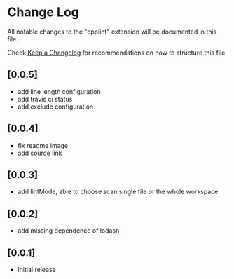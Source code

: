# Change Log
All notable changes to the "cpplint" extension will be documented in this file.

Check [Keep a Changelog](http://keepachangelog.com/) for recommendations on how to structure this file.

## [0.0.5]
- add line length configuration
- add travis ci status
- add exclude configuration

## [0.0.4]
- fix readme image
- add source link

## [0.0.3]
- add lintMode, able to choose scan single file or the whole workspace

## [0.0.2]
- add missing dependence of lodash

## [0.0.1]
- Initial release